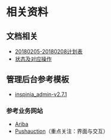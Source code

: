 # 相关资料

## 文档相关

* [20180205-20180208计划表](https://shimo.im/sheet/0DEhpIoUlqQwhx7M/)
* [状态及对应操作](https://shimo.im/sheet/xHayj2bQR0wBhFZq/bmI69/)

## 管理后台参考模板

* [inspinia\_admin-v2.7.1](http://webapplayers.com/inspinia_admin-v2.7.1/)

### 参考业务网站

* [Ariba](https://www.ariba.com/)
* [Pushauction](https://www.pushauction.com)（重点关注：界面与交互）



